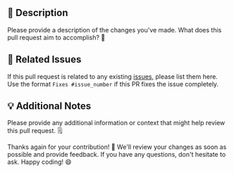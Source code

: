 ﻿## 📝 Description

Please provide a description of the changes you've made. What does this pull request aim to accomplish? 🤔

## 🔗 Related Issues

If this pull request is related to any existing [issues](https://github.com/nickna/Neighborly/issues), please list them here. Use the format `Fixes #issue_number` if this PR fixes the issue completely.

## 💡 Additional Notes

Please provide any additional information or context that might help review this pull request. 🗒️

Thanks again for your contribution! 🙌 We'll review your changes as soon as possible and provide feedback. If you have any questions, don't hesitate to ask. Happy coding! 😄
